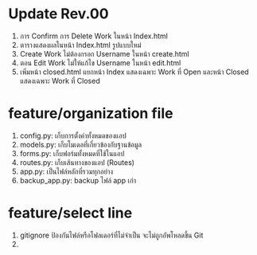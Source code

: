 # Update Rev.00
1. การ Confirm การ Delete Work ในหน้า Index.html
2. ตารางแสดงผลในหน้า Index.html รูปแบบใหม่
3. Create Work ไม่ต้องกรอก Username ในหน้า create.html
4. ตอน Edit Work ไม่ให้แก้ไข Username ในหน้า edit.html
5. เพิ่มหน้า closed.html แยกหน้า Index แสดงเฉพาะ Work ที่ Open และหน้า Closed แสดงเฉพาะ Work ที่ Closed

# feature/organization file
1. config.py: เก็บการตั้งค่าทั้งหมดของแอป
2. models.py: เก็บโมเดลที่เกี่ยวข้องกับฐานข้อมูล
3. forms.py: เก็บฟอร์มทั้งหมดที่ใช้ในแอป
4. routes.py: เก็บเส้นทางของแอป (Routes)
5. app.py: เป็นไฟล์หลักที่รวมทุกอย่าง
6. backup_app.py: backup ไฟล์ app เก่า

# feature/select line
1. gitignore ป้องกันไฟล์หรือโฟลเดอร์ที่ไม่จำเป็น จะไม่ถูกอัพโหลดขึ้น Git
2. 
